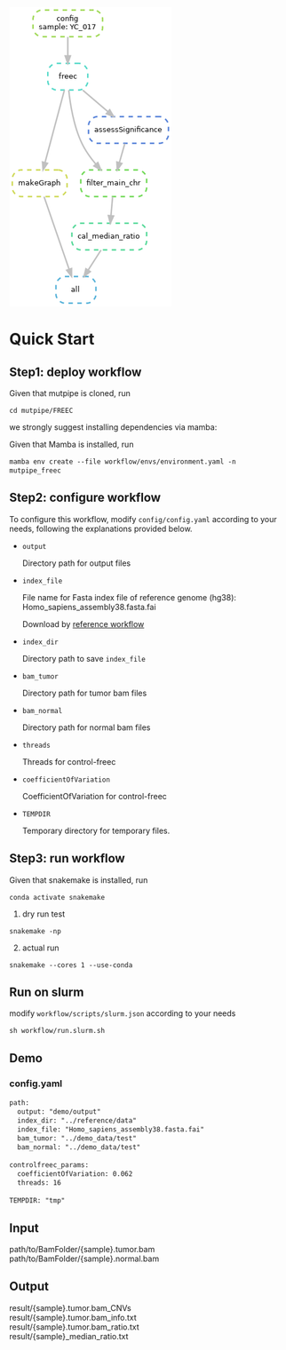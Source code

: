 ![FREEC](https://github.com/douymLab/mutpipe/blob/main/FREEC/dag.png)

# Quick Start

## Step1: deploy workflow

Given that mutpipe is cloned, run

```{bash}
cd mutpipe/FREEC
```

we strongly suggest installing dependencies via mamba:

Given that Mamba is installed, run

```{bash}
mamba env create --file workflow/envs/environment.yaml -n mutpipe_freec
```

## Step2: configure workflow

To configure this workflow, modify `config/config.yaml` according to your needs, following the explanations provided below.

-   `output`
    
    Directory path for output files
    
-  `index_file`

    File name for Fasta index file of reference genome (hg38): Homo_sapiens_assembly38.fasta.fai
    
    Download by [reference workflow](reference/readme.md)
    
-  `index_dir`

    Directory path to save `index_file`
    
-   `bam_tumor`

    Directory path for tumor bam files
     
-   `bam_normal`

    Directory path for normal bam files
    
-   `threads`

    Threads for control-freec
    
-   `coefficientOfVariation`

    CoefficientOfVariation for control-freec
    
-   `TEMPDIR`

    Temporary directory for temporary files.

## Step3: run workflow

Given that snakemake is installed, run

```{bash}
conda activate snakemake
```

1.  dry run test

```{bash}
snakemake -np
```

2.  actual run

```{bash}
snakemake --cores 1 --use-conda
```

## Run on slurm

modify `workflow/scripts/slurm.json` according to your needs

```{bash}
sh workflow/run.slurm.sh
```

## Demo

### config.yaml

```{yaml}
path:
  output: "demo/output"
  index_dir: "../reference/data"
  index_file: "Homo_sapiens_assembly38.fasta.fai"
  bam_tumor: "../demo_data/test"
  bam_normal: "../demo_data/test"

controlfreec_params: 
  coefficientOfVariation: 0.062
  threads: 16

TEMPDIR: "tmp"
```

## Input
path/to/BamFolder/{sample}.tumor.bam
path/to/BamFolder/{sample}.normal.bam
## Output
result/{sample}.tumor.bam_CNVs   
result/{sample}.tumor.bam_info.txt   
result/{sample}.tumor.bam_ratio.txt   
result/{sample}_median_ratio.txt   
